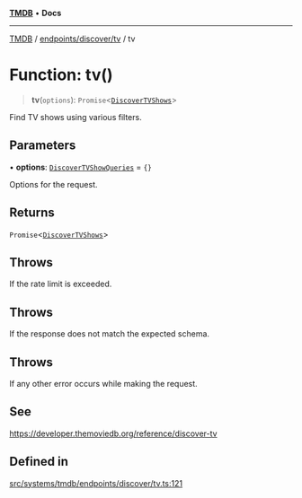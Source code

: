 [**TMDB**](../../../../README.md) • **Docs**

***

[TMDB](../../../../README.md) / [endpoints/discover/tv](../README.md) / tv

# Function: tv()

> **tv**(`options`): `Promise`\<[`DiscoverTVShows`](../../../../structs/Schemas/type-aliases/DiscoverTVShows.md)\>

Find TV shows using various filters.

## Parameters

• **options**: [`DiscoverTVShowQueries`](../type-aliases/DiscoverTVShowQueries.md) = `{}`

Options for the request.

## Returns

`Promise`\<[`DiscoverTVShows`](../../../../structs/Schemas/type-aliases/DiscoverTVShows.md)\>

## Throws

If the rate limit is exceeded.

## Throws

If the response does not match the expected schema.

## Throws

If any other error occurs while making the request.

## See

https://developer.themoviedb.org/reference/discover-tv

## Defined in

[src/systems/tmdb/endpoints/discover/tv.ts:121](https://github.com/Norviah/media-hub/blob/e3dc67aa1738d9ad44e6a4419ef7e26de86e1452/src/systems/tmdb/endpoints/discover/tv.ts#L121)
